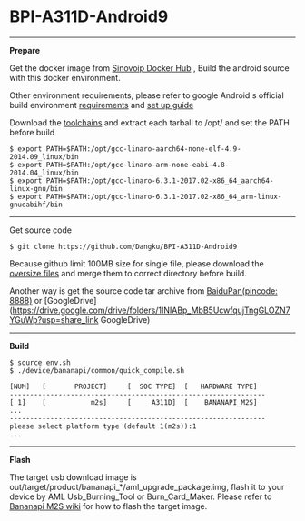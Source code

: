 # BPI-A311D-Android9

----------

**Prepare**

Get the docker image from [Sinovoip Docker Hub](https://hub.docker.com/r/sinovoip/bpi-build-android-7/) , Build the android source with this docker environment.

Other environment requirements, please refer to google Android's official build environment [requirements](https://source.android.com/setup/build/requirements) and [set up guide](https://source.android.com/setup/build/initializing) 

Download the [toolchains](https://download.banana-pi.dev/d/3ebbfa04265d4dddb81b/?p=/Tools/toolchains/bpi-m5&mode=list) and extract each tarball to /opt/ and set the PATH before build

    $ export PATH=$PATH:/opt/gcc-linaro-aarch64-none-elf-4.9-2014.09_linux/bin
    $ export PATH=$PATH:/opt/gcc-linaro-arm-none-eabi-4.8-2014.04_linux/bin
    $ export PATH=$PATH:/opt/gcc-linaro-6.3.1-2017.02-x86_64_aarch64-linux-gnu/bin
    $ export PATH=$PATH:/opt/gcc-linaro-6.3.1-2017.02-x86_64_arm-linux-gnueabihf/bin

----------

Get source code

    $ git clone https://github.com/Dangku/BPI-A311D-Android9

Because github limit 100MB size for single file, please download the [oversize files](https://download.banana-pi.dev/d/ca025d76afd448aabc63/files/?p=%2FSource_Code%2Fm2s%2Fgithub_oversize_files.zip) and merge them to correct directory before build.

Another way is get the source code tar archive from [BaiduPan(pincode: 8888)](https://pan.baidu.com/s/1rANGEB-1MLPCBXqOR5aYCg?pwd=8888) or [GoogleDrive](https://drive.google.com/drive/folders/1INIABp_MbB5UcwfqujTngGLOZN7YGuWp?usp=share_link GoogleDrive)

----------

**Build**

    $ source env.sh
    $ ./device/bananapi/common/quick_compile.sh
    
    [NUM]   [       PROJECT]     [  SOC TYPE]  [   HARDWARE TYPE]
    ---------------------------------------------------------------
    [ 1]    [           m2s]     [     A311D]  [    BANANAPI_M2S]
    ...
    ---------------------------------------------------------------
    please select platform type (default 1(m2s)):1
    ...

----------
**Flash**

The target usb download image is out/target/product/bananapi_*/aml_upgrade_package.img, flash it to your device by AML Usb_Burning_Tool or Burn_Card_Maker. Please refer to [Bananapi M2S wiki](http://wiki.banana-pi.org/Getting_Started_with_BPI-M2S) for how to flash the target image.
